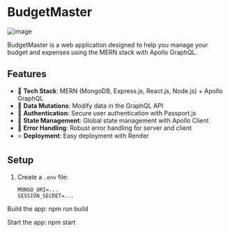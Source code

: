 # BudgetMaster

![image](https://github.com/user-attachments/assets/2216545f-fe6b-4558-b97c-2304bb841dac)


BudgetMaster is a web application designed to help you manage your budget and expenses using the MERN stack with Apollo GraphQL.

## Features

- 🌟 **Tech Stack**: MERN (MongoDB, Express.js, React.js, Node.js) + Apollo GraphQL
- 🔄 **Data Mutations**: Modify data in the GraphQL API
- 🎃 **Authentication**: Secure user authentication with Passport.js
- 🚀 **State Management**: Global state management with Apollo Client
- 🐞 **Error Handling**: Robust error handling for server and client
- ⭐ **Deployment**: Easy deployment with Render

## Setup

1. Create a `.env` file:

   ```plaintext
   MONGO_URI=...
   SESSION_SECRET=...
   
Build the app:
npm run build

Start the app:
npm start
